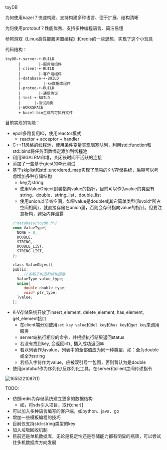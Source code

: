 toyDB

为何使用bazel？快速构建、支持构建多种语言、便于扩展、结构清晰

为何使用protobuf？性能优秀、支持多种编程语言、简洁易懂


参照游双《Linux高性能服务器编程》和redis的一些思想，实现了这个小玩具

代码结构：
```
toyDB-+-server-+-BUILD
      |        |-服务端组件
      |-client-+-BUILD
      |        |-客户端组件
      |-database-+-BUILD
      |          |-kv数据库组件
      |-protoc-+-BUILD
      |        |-通信协议
      |-test-+-BUILD
      |      |-测试用例
      |-WORKSPACE
      +-bazel-bin生成的可执行文件
```


目前实现的功能：

* epoll多路复用IO，使用reactor模式
  * reactor + acceptor + handler
* C++11风格的线程池，使用条件变量实现阻塞队列，利用std::function和std::bind将任务函数绑定添加到线程池
* 利用SIGALRM和堆，关闭长时间不活跃的连接
* 添加了一些基于gtest的单元测试
* 基于skiplist和std::unordered_map实现了简易的K-V存储系统，后期可以考虑增加多种存储结构
  * key为string
  * 使用ValueObject封装指向value的指针，目前可以作为value的类型有string、double、string_list、double_list
  * 使用union以节省空间，如果value是double或其它简单类型(和void\*所占空间相同)，就直接存储在union里，否则会存储指向value的指针。但要注意析构，避免内存泄露
  ```c
  /*database/toydb.h*/
  enum ValueType{
    NONE = 0,
    DOUBLE,
    STRING,
    DOUBLE_LIST,
    STRING_LIST,
  };
  
  class ValueObject{
  public:
    ...//省略了构造和析构函数
    ValueType value_type;
    union{
       double double_type;
       void* ptr_type; 
    }value;
  };
  ```
* K-V存储系统开放了insert_element, delete_element, has_element, get_element接口
  * 在client端分别使用`set key value`和`del key`和`has key`和`get key`来调用服务
  * server端执行相应的命令，并根据执行结果返回status
  * 若没有找到key, 会返回`NIL`, 插入成功返回`OK`
  * 若以列表作为value，列表中的全部值应为同一种类型，如：全为double或全为string
  * 若插入字符作为value，应被双引号`""`包围，否则暂认为是double
* 使用protobuf作为序列化\反序列化工具，在server和client之间传递指令

![1655221087(1)](https://user-images.githubusercontent.com/75946871/173618579-683e5389-ab6d-4ebd-98c1-94987b0b5dd6.png)


TODO:
* 仿照redis为存储系统建立更多的数据结构
   * 如，将sds引入项目，取代char[]
* 可以加入多种语言编写的客户端，如python、java、go
* 增加一些模板编程的技巧
* 目前仅支持std::string类型的key
* 加入垃圾回收机制
* 目前还是单机数据库，无论是稳定性还是存储能力都有明显的瓶颈，可以尝试往多机数据库方向发展
